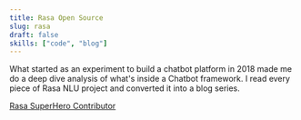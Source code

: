 ```yaml
---
title: Rasa Open Source
slug: rasa
draft: false
skills: ["code", "blog"]
---
```


What started as an experiment to build a chatbot platform in 2018 made me do a deep dive analysis of what's inside a Chatbot framework. I read every piece of Rasa NLU project and converted it into a blog series.

[Rasa SuperHero Contributor](https://rasa.com/blog/superhero-spotlight-bhavani-ravi/)
